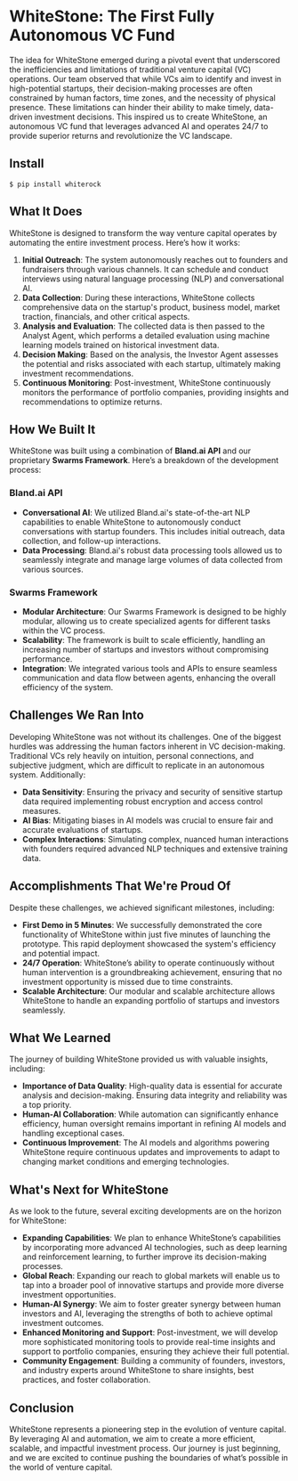 # WhiteStone: The First Fully Autonomous VC Fund



The idea for WhiteStone emerged during a pivotal event that underscored the inefficiencies and limitations of traditional venture capital (VC) operations. Our team observed that while VCs aim to identify and invest in high-potential startups, their decision-making processes are often constrained by human factors, time zones, and the necessity of physical presence. These limitations can hinder their ability to make timely, data-driven investment decisions. This inspired us to create WhiteStone, an autonomous VC fund that leverages advanced AI and operates 24/7 to provide superior returns and revolutionize the VC landscape.


## Install
`$ pip install whiterock`

## What It Does

WhiteStone is designed to transform the way venture capital operates by automating the entire investment process. Here’s how it works:

1. **Initial Outreach**: The system autonomously reaches out to founders and fundraisers through various channels. It can schedule and conduct interviews using natural language processing (NLP) and conversational AI.
2. **Data Collection**: During these interactions, WhiteStone collects comprehensive data on the startup's product, business model, market traction, financials, and other critical aspects.
3. **Analysis and Evaluation**: The collected data is then passed to the Analyst Agent, which performs a detailed evaluation using machine learning models trained on historical investment data.
4. **Decision Making**: Based on the analysis, the Investor Agent assesses the potential and risks associated with each startup, ultimately making investment recommendations.
5. **Continuous Monitoring**: Post-investment, WhiteStone continuously monitors the performance of portfolio companies, providing insights and recommendations to optimize returns.

## How We Built It

WhiteStone was built using a combination of **Bland.ai API** and our proprietary **Swarms Framework**. Here’s a breakdown of the development process:

### Bland.ai API

- **Conversational AI**: We utilized Bland.ai's state-of-the-art NLP capabilities to enable WhiteStone to autonomously conduct conversations with startup founders. This includes initial outreach, data collection, and follow-up interactions.
- **Data Processing**: Bland.ai's robust data processing tools allowed us to seamlessly integrate and manage large volumes of data collected from various sources.

### Swarms Framework

- **Modular Architecture**: Our Swarms Framework is designed to be highly modular, allowing us to create specialized agents for different tasks within the VC process.
- **Scalability**: The framework is built to scale efficiently, handling an increasing number of startups and investors without compromising performance.
- **Integration**: We integrated various tools and APIs to ensure seamless communication and data flow between agents, enhancing the overall efficiency of the system.

## Challenges We Ran Into

Developing WhiteStone was not without its challenges. One of the biggest hurdles was addressing the human factors inherent in VC decision-making. Traditional VCs rely heavily on intuition, personal connections, and subjective judgment, which are difficult to replicate in an autonomous system. Additionally:

- **Data Sensitivity**: Ensuring the privacy and security of sensitive startup data required implementing robust encryption and access control measures.
- **AI Bias**: Mitigating biases in AI models was crucial to ensure fair and accurate evaluations of startups.
- **Complex Interactions**: Simulating complex, nuanced human interactions with founders required advanced NLP techniques and extensive training data.

## Accomplishments That We're Proud Of

Despite these challenges, we achieved significant milestones, including:

- **First Demo in 5 Minutes**: We successfully demonstrated the core functionality of WhiteStone within just five minutes of launching the prototype. This rapid deployment showcased the system's efficiency and potential impact.
- **24/7 Operation**: WhiteStone’s ability to operate continuously without human intervention is a groundbreaking achievement, ensuring that no investment opportunity is missed due to time constraints.
- **Scalable Architecture**: Our modular and scalable architecture allows WhiteStone to handle an expanding portfolio of startups and investors seamlessly.

## What We Learned

The journey of building WhiteStone provided us with valuable insights, including:

- **Importance of Data Quality**: High-quality data is essential for accurate analysis and decision-making. Ensuring data integrity and reliability was a top priority.
- **Human-AI Collaboration**: While automation can significantly enhance efficiency, human oversight remains important in refining AI models and handling exceptional cases.
- **Continuous Improvement**: The AI models and algorithms powering WhiteStone require continuous updates and improvements to adapt to changing market conditions and emerging technologies.

## What's Next for WhiteStone

As we look to the future, several exciting developments are on the horizon for WhiteStone:

- **Expanding Capabilities**: We plan to enhance WhiteStone’s capabilities by incorporating more advanced AI technologies, such as deep learning and reinforcement learning, to further improve its decision-making processes.
- **Global Reach**: Expanding our reach to global markets will enable us to tap into a broader pool of innovative startups and provide more diverse investment opportunities.
- **Human-AI Synergy**: We aim to foster greater synergy between human investors and AI, leveraging the strengths of both to achieve optimal investment outcomes.
- **Enhanced Monitoring and Support**: Post-investment, we will develop more sophisticated monitoring tools to provide real-time insights and support to portfolio companies, ensuring they achieve their full potential.
- **Community Engagement**: Building a community of founders, investors, and industry experts around WhiteStone to share insights, best practices, and foster collaboration.

## Conclusion

WhiteStone represents a pioneering step in the evolution of venture capital. By leveraging AI and automation, we aim to create a more efficient, scalable, and impactful investment process. Our journey is just beginning, and we are excited to continue pushing the boundaries of what’s possible in the world of venture capital.
